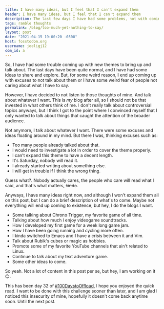 ```yaml
---
title: I have many ideas, but I feel that I can't expand them 
header: I have many ideas, but I feel that I can't expand them 
description: The last few days I have had some problems, not with coming up with ideas to talk about, but I don't feel capable of explaining them fully 
tags: ramble thoughts 
permalink: /blog/too-much-yet-nothing-to-say/ 
layout: post 
date: "2021-04-15 19:00:20 -0500" 
host: fosstodon.org 
username: joeligj12 
com_id: a 
--- 
```


So, I have had some trouble coming up with new themes to bring up and talk about. The last days have been quite normal, and I have had some ideas to share and explore. But, for some weird reason, I end up coming up with excuses to not talk about them or I have some weird fear of people not caring about what I have to say. 

However, I have decided to not listen to those thoughts of mine. And talk about whatever I want. This is *my* blog after all, so I should not be that invested in what others think of me. I don't really talk about controversial topics anyways, but I think I got to the point where I convinced myself that I only wanted to talk about things that caught the attention of the broader audience.

Not anymore, I talk about whatever I want. There were some excuses and ideas floating around in my mind. But there I was, thinking excuses such as:

- Too many people already talked about that.
- I would need to investigate a lot in order to cover the theme properly.
- I can't expand this theme to have a decent length.
- It's Saturday, nobody will read it.
- I already started writing about something else.
- I will get in trouble if I think the wrong thing.

Guess what?. Nobody actually cares, the people who care will read what I said, and that's what matters, ~~kinda~~.

Anyways, I have many ideas right now, and although I won't expand them all on this post, but I can do a brief description of what's to come. Maybe not everything will end up coming to existence, but hey, I do the blogs I want.

- Some talking about Chrono Trigger, my favorite game of all time.
- Talking about how much I enjoy videogame soundtracks.
- How I developed my first game for a week long game jam.
- How I have been going running and cycling more often.
- I kinda switched to Emacs and I have a crisis between it and Vim.
- Talk about Rubik's cubes or magic as hobbies.
- Promote some of my favorite YouTube channels that ain't related to Linux.
- Continue to talk about my text adventure game.
- Some other ideas to come.

So yeah. Not a lot of content in this post per se, but hey, I am working on it 😉.

This has been day 32 of [#100DaystoOffload](https://100daystooffload.com), I hope you enjoyed the quick read. I want to be done with this challenge sooner than later, and I am glad I noticed this insecurity of mine, hopefully it doesn't come back anytime soon. Until the next post.


